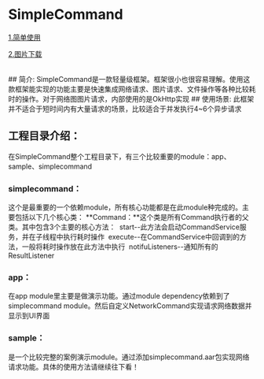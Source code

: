 # SimpleCommand

[1.简单使用](https://github.com/McoyJiang/SimpleCommand/blob/master/docs/1.%E7%AE%80%E5%8D%95%E4%BD%BF%E7%94%A8.md)

[2.图片下载](https://github.com/McoyJiang/SimpleCommand/blob/master/docs/2.%E5%9B%BE%E7%89%87%E4%B8%8B%E8%BD%BD.md)

<br>
## 简介:
SimpleCommand是一款轻量级框架。框架很小也很容易理解。使用这款框架能实现的功能主要是快速集成网络请求、图片请求、文件操作等各种比较耗时的操作。对于网络图图片请求，内部使用的是OkHttp实现
## 使用场景:
此框架并不适合于短时间内有大量请求的场景，比较适合于并发执行4~6个异步请求

## 工程目录介绍：
在SimpleCommand整个工程目录下，有三个比较重要的module：app、sample、simplecommand
### simplecommand：
这个是最重要的一个依赖module，所有核心功能都是在此module种完成的。主要包括以下几个核心类：
**Command：**这个类是所有Command执行者的父类。其中包含3个主要的核心方法：
  start--此方法会启动CommandService服务，并在子线程中执行耗时操作
  execute--在CommandService中回调到的方法，一般将耗时操作放在此方法中执行
  notifuListeners--通知所有的ResultListener
  
### app：
在app module里主要是做演示功能。通过module dependency依赖到了simplecommand module。然后自定义NetworkCommand实现请求网络数据并显示到UI界面

### sample：
是一个比较完整的案例演示module。通过添加simplecommand.aar包实现网络请求功能。具体的使用方法请继续往下看！
